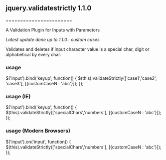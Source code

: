 ## jquery.validatestrictly 1.1.0
=======================

A Validation Plugin for Inputs with Parameters

<i>Latest update done up to 1.1.0 : custom cases</i>

Validates and deletes if input character value is a special char, digit or alphabetical by every char.

### usage
$('input').bind('keyup', function() {
  $(this).validateStrictly(['case1','case2', 'case3'], [{customCaseN : 'abc'}]);
});


### usage (IE)
$('input').bind('keyup', function() {
  $(this).validateStrictly(['specialChars','numbers'], [{customCaseN : 'abc'}]);
});


### usage (Modern Browsers)
$('input').on('input', function() {
  $(this).validateStrictly(['specialChars','numbers'], [{customCaseN : 'abc'}]);
});
